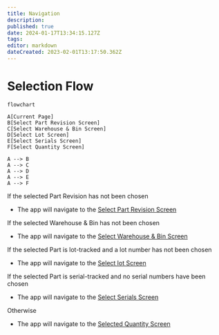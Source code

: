 ```yaml
---
title: Navigation
description: 
published: true
date: 2024-01-17T13:34:15.127Z
tags: 
editor: markdown
dateCreated: 2023-02-01T13:17:50.362Z
---
```


# Selection Flow
```mermaid
flowchart

A[Current Page]
B[Select Part Revision Screen]
C[Select Warehouse & Bin Screen]
D[Select Lot Screen]
E[Select Serials Screen]
F[Select Quantity Screen]

A --> B
A --> C
A --> D
A --> E
A --> F
```

If the selected Part Revision has not been chosen
- The app will navigate to the [Select Part Revision Screen](./Screens/Select_Part_Revision_Screen.md)

If the selected Warehouse & Bin has not been chosen
- The app will navigate to the [Select Warehouse & Bin Screen](./Screens//Select_Warehouse_%26_Bin_Screen.md)

If the selected Part is lot-tracked and a lot number has not been chosen
- The app will navigate to the [Select lot Screen](./Screens/Select_Lot_Screen.md)

If the selected Part is serial-tracked and no serial numbers have been chosen
- The app will navigate to the [Select Serials Screen](./Screens/Select_Serials_Screen.md)

Otherwise
- The app will navigate to the [Selected Quantity Screen](./Screens//Select_Quantity_Screen.md)